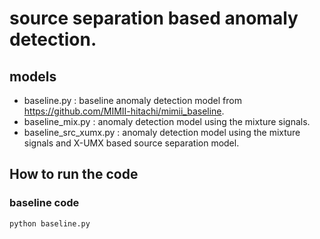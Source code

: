 # source separation based anomaly detection.

## models
* baseline.py : baseline anomaly detection model from https://github.com/MIMII-hitachi/mimii_baseline.
* baseline_mix.py : anomaly detection model using the mixture signals.
* baseline_src_xumx.py : anomaly detection model using the mixture signals and X-UMX based source separation model.


## How to run the code

### baseline code

```
python baseline.py
```


